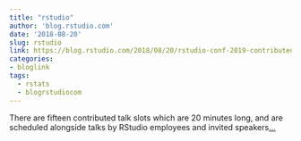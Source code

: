 ```yaml
---
title: "rstudio"
author: 'blog.rstudio.com'
date: '2018-08-20'
slug: rstudio
link: https://blog.rstudio.com/2018/08/20/rstudio-conf-2019-contributed-talks-eposters/
categories:
- bloglink
tags:
  - rstats
  - blogrstudiocom
---
```


There are fifteen contributed talk slots which are 20 minutes long, and are scheduled alongside talks by RStudio employees and invited speakers[... <i class="fas fa-external-link-alt"></i>](https://blog.rstudio.com/2018/08/20/rstudio-conf-2019-contributed-talks-eposters/)

